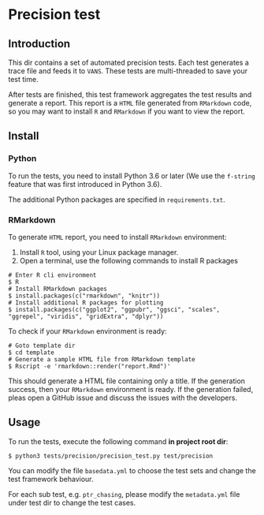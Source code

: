 # Precision test

## Introduction

This dir contains a set of automated precision tests. Each test generates a trace file and feeds it to `VANS`. These
tests are multi-threaded to save your test time.

After tests are finished, this test framework aggregates the test results and generate a report. This report is a `HTML`
file generated from `RMarkdown` code, so you may want to install `R` and `RMarkdown` if you want to view the report.

## Install

### Python

To run the tests, you need to install Python 3.6 or later (We use the `f-string` feature that was first introduced in
Python 3.6).

The additional Python packages are specified in `requirements.txt`.

### RMarkdown

To generate `HTML` report, you need to install `RMarkdown` environment:

1. Install `R` tool, using your Linux package manager.
2. Open a terminal, use the following commands to install R packages

```shell
# Enter R cli environment
$ R
# Install RMarkdown packages
$ install.packages(c("rmarkdown", "knitr"))
# Install additional R packages for plotting
$ install.packages(c("ggplot2", "ggpubr", "ggsci", "scales", "ggrepel", "viridis", "gridExtra", "dplyr"))
```

To check if your `RMarkdown` environment is ready:

```shell
# Goto template dir
$ cd template
# Generate a sample HTML file from RMarkdown template
$ Rscript -e 'rmarkdown::render("report.Rmd")'
```

This should generate a HTML file containing only a title. If the generation success, then your `RMarkdown` environment
is ready. If the generation failed, pleas open a GitHub issue and discuss the issues with the developers.

## Usage

To run the tests, execute the following command **in project root dir**:

```shell
$ python3 tests/precision/precision_test.py test/precision
```

You can modify the file `basedata.yml` to choose the test sets and change the test framework behaviour.

For each sub test, e.g. `ptr_chasing`, please modify the `metadata.yml` file under test dir to change the test cases.
